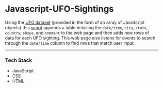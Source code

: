 
# Javascript-UFO-Sightings

Using the [UFO dataset](static/js/data.js) (provided in the form of an array of JavaScript objects) this [script](static/js/app.js) appends a table detailing the `date/time`, `city`, `state`, `country`, `shape`, and `comment` to the web page and then adds new rows of data for each UFO sighting. This web page also listens for events to search through the `date/time` column to find rows that match user input.

- - -
### Tech Stack
* JavaScript
* CSS
* HTML

